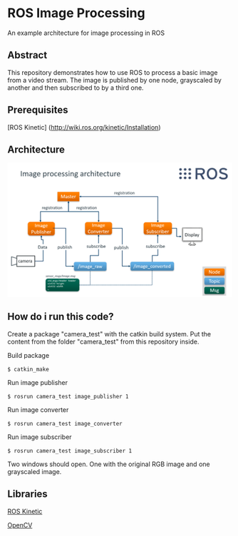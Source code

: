 # ROS Image Processing
An example architecture for image processing in ROS

## Abstract
This repository demonstrates how to use ROS to process a basic image from a video stream. The image is published by one node, grayscaled by another and then subscribed to by a third one.

## Prerequisites
[ROS Kinetic] (http://wiki.ros.org/kinetic/Installation)

## Architecture
<p align="center">
	<img src="img/architecture.png" width="550">
</p>

## How do i run this code?
Create a package "camera_test" with the catkin build system. Put the content from the folder "camera_test" from this repository inside.

Build package
```
$ catkin_make
```

Run image publisher
```
$ rosrun camera_test image_publisher 1
```

Run image converter
```
$ rosrun camera_test image_converter
```

Run image subscriber
```
$ rosrun camera_test image_subscriber 1
```

Two windows should open. One with the original RGB image and one grayscaled image.

## Libraries
[ROS Kinetic](http://wiki.ros.org/kinetic)

[OpenCV](https://opencv.org/)
